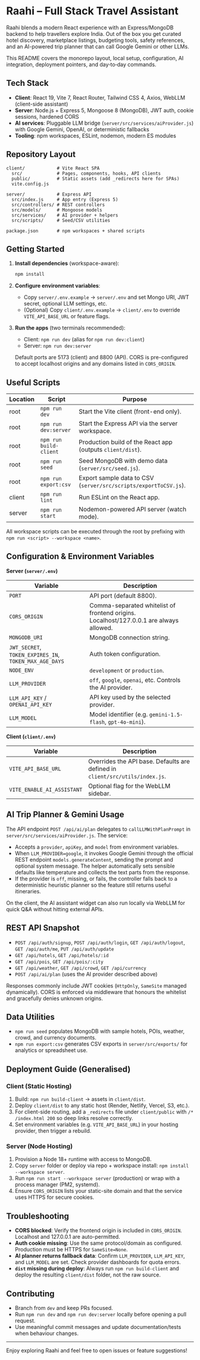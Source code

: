 # Raahi – Full Stack Travel Assistant

Raahi blends a modern React experience with an Express/MongoDB backend to help travellers explore India. Out of the box you get curated hotel discovery, marketplace listings, budgeting tools, safety references, and an AI-powered trip planner that can call Google Gemini or other LLMs.

This README covers the monorepo layout, local setup, configuration, AI integration, deployment pointers, and day‑to‑day commands.

## Tech Stack

- **Client**: React 19, Vite 7, React Router, Tailwind CSS 4, Axios, WebLLM (client-side assistant)
- **Server**: Node.js + Express 5, Mongoose 8 (MongoDB), JWT auth, cookie sessions, hardened CORS
- **AI services**: Pluggable LLM bridge (`server/src/services/aiProvider.js`) with Google Gemini, OpenAI, or deterministic fallbacks
- **Tooling**: npm workspaces, ESLint, nodemon, modern ES modules

## Repository Layout

```text
client/            # Vite React SPA
  src/             # Pages, components, hooks, API clients
  public/          # Static assets (add _redirects here for SPAs)
  vite.config.js

server/            # Express API
  src/index.js     # App entry (Express 5)
  src/controllers/ # REST controllers
  src/models/      # Mongoose models
  src/services/    # AI provider + helpers
  src/scripts/     # Seed/CSV utilities

package.json       # npm workspaces + shared scripts
```

## Getting Started

1. **Install dependencies** (workspace-aware):

   ```bash
   npm install
   ```

2. **Configure environment variables**:
   - Copy `server/.env.example` → `server/.env` and set Mongo URI, JWT secret, optional LLM settings, etc.
   - (Optional) Copy `client/.env.example` → `client/.env` to override `VITE_API_BASE_URL` or feature flags.

3. **Run the apps** (two terminals recommended):
   - Client: `npm run dev` (alias for `npm run dev:client`)
   - Server: `npm run dev:server`

   Default ports are 5173 (client) and 8800 (API). CORS is pre-configured to accept localhost origins and any domains listed in `CORS_ORIGIN`.

## Useful Scripts

| Location | Script | Purpose |
| --- | --- | --- |
| root | `npm run dev` | Start the Vite client (front-end only). |
| root | `npm run dev:server` | Start the Express API via the server workspace. |
| root | `npm run build-client` | Production build of the React app (outputs `client/dist`). |
| root | `npm run seed` | Seed MongoDB with demo data (`server/src/seed.js`). |
| root | `npm run export:csv` | Export sample data to CSV (`server/src/scripts/exportToCSV.js`). |
| client | `npm run lint` | Run ESLint on the React app. |
| server | `npm run start` | Nodemon-powered API server (watch mode). |

All workspace scripts can be executed through the root by prefixing with `npm run <script> --workspace <name>`.

## Configuration & Environment Variables

**Server (`server/.env`)**

| Variable | Description |
| --- | --- |
| `PORT` | API port (default 8800). |
| `CORS_ORIGIN` | Comma-separated whitelist of frontend origins. Localhost/127.0.0.1 are always allowed. |
| `MONGODB_URI` | MongoDB connection string. |
| `JWT_SECRET`, `TOKEN_EXPIRES_IN`, `TOKEN_MAX_AGE_DAYS` | Auth token configuration. |
| `NODE_ENV` | `development` or `production`. |
| `LLM_PROVIDER` | `off`, `google`, `openai`, etc. Controls the AI provider. |
| `LLM_API_KEY` / `OPENAI_API_KEY` | API key used by the selected provider. |
| `LLM_MODEL` | Model identifier (e.g. `gemini-1.5-flash`, `gpt-4o-mini`). |

**Client (`client/.env`)**

| Variable | Description |
| --- | --- |
| `VITE_API_BASE_URL` | Overrides the API base. Defaults are defined in `client/src/utils/index.js`. |
| `VITE_ENABLE_AI_ASSISTANT` | Optional flag for the WebLLM sidebar. |

## AI Trip Planner & Gemini Usage

The API endpoint `POST /api/ai/plan` delegates to `callLLMWithPlanPrompt` in `server/src/services/aiProvider.js`. The service:

- Accepts a `provider`, `apiKey`, and `model` from environment variables.
- When `LLM_PROVIDER=google`, it invokes Google Gemini through the official REST endpoint `models.generateContent`, sending the prompt and optional system message. The helper automatically sets sensible defaults like temperature and collects the text parts from the response.
- If the provider is `off`, missing, or fails, the controller falls back to a deterministic heuristic planner so the feature still returns useful itineraries.

On the client, the AI assistant widget can also run locally via WebLLM for quick Q&A without hitting external APIs.

## REST API Snapshot

- `POST /api/auth/signup`, `POST /api/auth/login`, `GET /api/auth/logout`, `GET /api/auth/me`, `PUT /api/auth/update`
- `GET /api/hotels`, `GET /api/hotels/:id`
- `GET /api/pois`, `GET /api/pois/:city`
- `GET /api/weather`, `GET /api/crowd`, `GET /api/currency`
- `POST /api/ai/plan` (uses the AI provider described above)

Responses commonly include JWT cookies (`HttpOnly`, `SameSite` managed dynamically). CORS is enforced via middleware that honours the whitelist and gracefully denies unknown origins.

## Data Utilities

- `npm run seed` populates MongoDB with sample hotels, POIs, weather, crowd, and currency documents.
- `npm run export:csv` generates CSV exports in `server/src/exports/` for analytics or spreadsheet use.

## Deployment Guide (Generalised)

### Client (Static Hosting)

1. Build: `npm run build-client` → assets in `client/dist`.
2. Deploy `client/dist` to any static host (Render, Netlify, Vercel, S3, etc.).
3. For client-side routing, add a `_redirects` file under `client/public` with `/* /index.html 200` so deep links resolve correctly.
4. Set environment variables (e.g. `VITE_API_BASE_URL`) in your hosting provider, then trigger a rebuild.

### Server (Node Hosting)

1. Provision a Node 18+ runtime with access to MongoDB.
2. Copy `server` folder or deploy via repo + workspace install: `npm install --workspace server`.
3. Run `npm run start --workspace server` (production) or wrap with a process manager (PM2, systemd).
4. Ensure `CORS_ORIGIN` lists your static-site domain and that the service uses HTTPS for secure cookies.

## Troubleshooting

- **CORS blocked**: Verify the frontend origin is included in `CORS_ORIGIN`. Localhost and 127.0.0.1 are auto-permitted.
- **Auth cookie missing**: Use the same protocol/domain as configured. Production must be HTTPS for `SameSite=None`.
- **AI planner returns fallback data**: Confirm `LLM_PROVIDER`, `LLM_API_KEY`, and `LLM_MODEL` are set. Check provider dashboards for quota errors.
- **`dist` missing during deploy**: Always run `npm run build-client` and deploy the resulting `client/dist` folder, not the raw source.

## Contributing

- Branch from `dev` and keep PRs focused.
- Run `npm run dev` and `npm run dev:server` locally before opening a pull request.
- Use meaningful commit messages and update documentation/tests when behaviour changes.

---

Enjoy exploring Raahi and feel free to open issues or feature suggestions!
